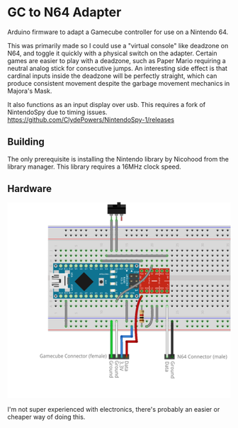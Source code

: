 # GC to N64 Adapter
Arduino firmware to adapt a Gamecube controller for use on a Nintendo 64.

This was primarily made so I could use a "virtual console" like deadzone on
N64, and toggle it quickly with a physical switch on the adapter.
Certain games are easier to play with a deadzone, such as Paper Mario
requiring a neutral analog stick for consecutive jumps. An interesting side
effect is that cardinal inputs inside the deadzone will be perfectly straight,
which can produce consistent movement despite the garbage movement mechanics
in Majora's Mask.

It also functions as an input display over usb.
This requires a fork of NintendoSpy due to timing issues. 
https://github.com/ClydePowers/NintendoSpy-1/releases

## Building
The only prerequisite is installing the Nintendo library by Nicohood from the
library manager. This library requires a 16MHz clock speed.

## Hardware

![Wiring diagram](diagram.png)

I'm not super experienced with electronics, there's probably an easier or
cheaper way of doing this.
